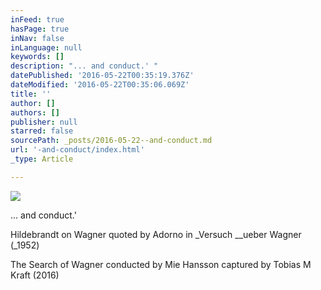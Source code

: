 ```yaml
---
inFeed: true
hasPage: true
inNav: false
inLanguage: null
keywords: []
description: "... and conduct.' "
datePublished: '2016-05-22T00:35:19.376Z'
dateModified: '2016-05-22T00:35:06.069Z'
title: ''
author: []
authors: []
publisher: null
starred: false
sourcePath: _posts/2016-05-22--and-conduct.md
url: '-and-conduct/index.html'
_type: Article

---
```

![](https://the-grid-user-content.s3-us-west-2.amazonaws.com/53fba3d8-f2b9-46f5-9373-d72b137c3e7d.jpg)

... and conduct.' 

Hildebrandt on Wagner quoted by Adorno in _Versuch __ueber Wagner (_1952)

The Search of Wagner conducted by Mie Hansson captured by Tobias M Kraft (2016)